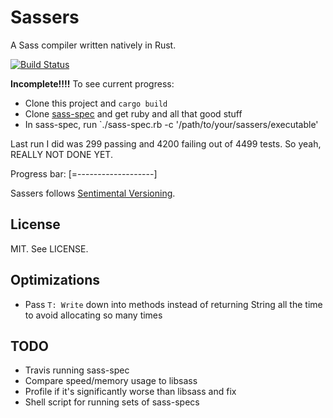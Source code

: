 # Sassers

A Sass compiler written natively in Rust.

[![Build Status](https://travis-ci.org/carols10cents/sassers.svg?branch=master)](https://travis-ci.org/carols10cents/sassers)

**Incomplete!!!!** To see current progress:

* Clone this project and `cargo build`
* Clone [sass-spec](https://github.com/sass/sass-spec/) and get ruby and all that good stuff
* In sass-spec, run `./sass-spec.rb -c '/path/to/your/sassers/executable'

Last run I did was 299 passing and 4200 failing out of 4499 tests. So yeah, REALLY NOT DONE YET.

Progress bar: [=-------------------]

Sassers follows [Sentimental Versioning](http://sentimentalversioning.org/).

## License

MIT. See LICENSE.

## Optimizations

* Pass `T: Write` down into methods instead of returning String all the time to avoid allocating so many times

## TODO

* Travis running sass-spec
* Compare speed/memory usage to libsass
* Profile if it's significantly worse than libsass and fix
* Shell script for running sets of sass-specs
